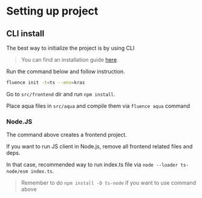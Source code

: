 # Setting up project

## CLI install

The best way to initialize the project is by using CLI

> You can find an installation guide [here](https://github.com/fluencelabs/cli).

Run the command below and follow instruction.

```sh
fluence init -t=ts --env=kras 
```

Go to `src/frontend` dir and run `npm install`.

Place aqua files in `src/aqua` and compile them via `fluence aqua` command

### Node.JS

The command above creates a frontend project.

If you want to run JS client in Node.js, remove all frontend related files and deps.

In that case, recommended way to run index.ts file via `node --loader ts-node/esm index.ts`.

> Remember to do `npm install -D ts-node` if you want to use command above